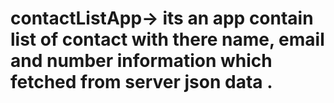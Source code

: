 # contactListApp-> its an app contain list of contact with there name, email and number information which fetched from server json data .
